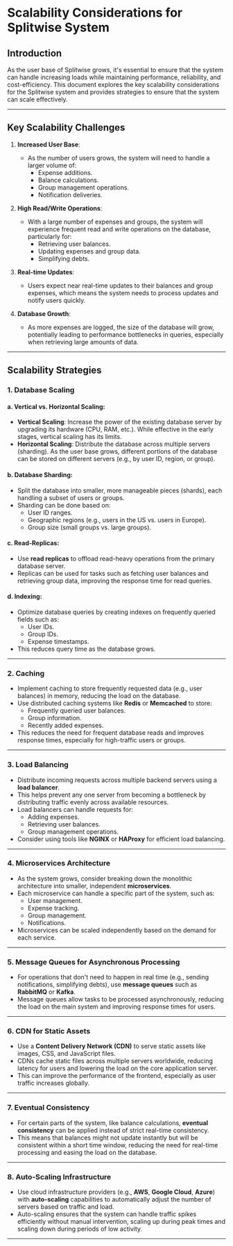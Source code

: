 # Scalability Considerations for Splitwise System

## Introduction

As the user base of Splitwise grows, it's essential to ensure that the system can handle increasing loads while maintaining performance, reliability, and cost-efficiency. This document explores the key scalability considerations for the Splitwise system and provides strategies to ensure that the system can scale effectively.

---

## Key Scalability Challenges

1. **Increased User Base**:
   - As the number of users grows, the system will need to handle a larger volume of:
     - Expense additions.
     - Balance calculations.
     - Group management operations.
     - Notification deliveries.

2. **High Read/Write Operations**:
   - With a large number of expenses and groups, the system will experience frequent read and write operations on the database, particularly for:
     - Retrieving user balances.
     - Updating expenses and group data.
     - Simplifying debts.
   
3. **Real-time Updates**:
   - Users expect near real-time updates to their balances and group expenses, which means the system needs to process updates and notify users quickly.

4. **Database Growth**:
   - As more expenses are logged, the size of the database will grow, potentially leading to performance bottlenecks in queries, especially when retrieving large amounts of data.

---

## Scalability Strategies

### 1. **Database Scaling**

   #### a. **Vertical vs. Horizontal Scaling**:
   - **Vertical Scaling**: Increase the power of the existing database server by upgrading its hardware (CPU, RAM, etc.). While effective in the early stages, vertical scaling has its limits.
   - **Horizontal Scaling**: Distribute the database across multiple servers (sharding). As the user base grows, different portions of the database can be stored on different servers (e.g., by user ID, region, or group).

   #### b. **Database Sharding**:
   - Split the database into smaller, more manageable pieces (shards), each handling a subset of users or groups.
   - Sharding can be done based on:
     - User ID ranges.
     - Geographic regions (e.g., users in the US vs. users in Europe).
     - Group size (small groups vs. large groups).

   #### c. **Read-Replicas**:
   - Use **read replicas** to offload read-heavy operations from the primary database server.
   - Replicas can be used for tasks such as fetching user balances and retrieving group data, improving the response time for read queries.

   #### d. **Indexing**:
   - Optimize database queries by creating indexes on frequently queried fields such as:
     - User IDs.
     - Group IDs.
     - Expense timestamps.
   - This reduces query time as the database grows.

---

### 2. **Caching**

   - Implement caching to store frequently requested data (e.g., user balances) in memory, reducing the load on the database.
   - Use distributed caching systems like **Redis** or **Memcached** to store:
     - Frequently queried user balances.
     - Group information.
     - Recently added expenses.
   - This reduces the need for frequent database reads and improves response times, especially for high-traffic users or groups.

---

### 3. **Load Balancing**

   - Distribute incoming requests across multiple backend servers using a **load balancer**.
   - This helps prevent any one server from becoming a bottleneck by distributing traffic evenly across available resources.
   - Load balancers can handle requests for:
     - Adding expenses.
     - Retrieving user balances.
     - Group management operations.
   - Consider using tools like **NGINX** or **HAProxy** for efficient load balancing.

---

### 4. **Microservices Architecture**

   - As the system grows, consider breaking down the monolithic architecture into smaller, independent **microservices**.
   - Each microservice can handle a specific part of the system, such as:
     - User management.
     - Expense tracking.
     - Group management.
     - Notifications.
   - Microservices can be scaled independently based on the demand for each service.

---

### 5. **Message Queues for Asynchronous Processing**

   - For operations that don't need to happen in real time (e.g., sending notifications, simplifying debts), use **message queues** such as **RabbitMQ** or **Kafka**.
   - Message queues allow tasks to be processed asynchronously, reducing the load on the main system and improving response times for users.

---

### 6. **CDN for Static Assets**

   - Use a **Content Delivery Network (CDN)** to serve static assets like images, CSS, and JavaScript files.
   - CDNs cache static files across multiple servers worldwide, reducing latency for users and lowering the load on the core application server.
   - This can improve the performance of the frontend, especially as user traffic increases globally.

---

### 7. **Eventual Consistency**

   - For certain parts of the system, like balance calculations, **eventual consistency** can be applied instead of strict real-time consistency.
   - This means that balances might not update instantly but will be consistent within a short time window, reducing the need for real-time processing and easing the load on the database.

---

### 8. **Auto-Scaling Infrastructure**

   - Use cloud infrastructure providers (e.g., **AWS**, **Google Cloud**, **Azure**) with **auto-scaling** capabilities to automatically adjust the number of servers based on traffic and load.
   - Auto-scaling ensures that the system can handle traffic spikes efficiently without manual intervention, scaling up during peak times and scaling down during periods of low activity.

---




